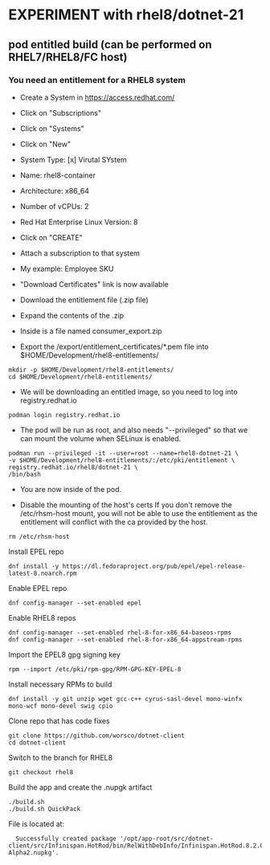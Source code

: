 # EXPERIMENT with rhel8/dotnet-21

## pod entitled build (can be performed on RHEL7/RHEL8/FC host)

### You need an entitlement for a RHEL8 system

* Create a System in https://access.redhat.com/
* Click on "Subscriptions"
* Click on "Systems"
* Click on "New"
* System Type: [x] Virutal SYstem
* Name: rhel8-container
* Architecture: x86_64
* Number of vCPUs: 2
* Red Hat Enterprise Linux Version: 8
* Click on "CREATE"

* Attach a subscription to that system
* My example: Employee SKU
* "Download Certificates" link is now available

* Download the entitlement file (.zip file)

* Expand the contents of the .zip
* Inside is a file named consumer_export.zip
* Export the /export/entitlement_certificates/*.pem file into $HOME/Development/rhel8-entitlements/
```
mkdir -p $HOME/Development/rhel8-entitlements/
cd $HOME/Development/rhel8-entitlements/
```

* We will be downloading an entitled image, so you need to log into registry.redhat.io

```
podman login registry.redhat.io
```

* The pod will be run as root, and also needs "--privileged" so that we can mount the volume when SELinux is enabled.

```
podman run --privileged -it --user=root --name=rhel8-dotnet-21 \
-v $HOME/Development/rhel8-entitlements/:/etc/pki/entitlement \
registry.redhat.io/rhel8/dotnet-21 \
/bin/bash
```

* You are now inside of the pod.

* Disable the mounting of the host's certs
If you don't remove the /etc/rhsm-host mount, you will not be able to use the entitlement as the entitlement will conflict with the ca provided by the host.
  
```
rm /etc/rhsm-host
```

Install EPEL repo

```
dnf install -y https://dl.fedoraproject.org/pub/epel/epel-release-latest-8.noarch.rpm
```

Enable EPEL repo

```
dnf config-manager --set-enabled epel
```

Enable RHEL8 repos

```
dnf config-manager --set-enabled rhel-8-for-x86_64-baseos-rpms
dnf config-manager --set-enabled rhel-8-for-x86_64-appstream-rpms
```

Import the EPEL8 gpg signing key

```
rpm --import /etc/pki/rpm-gpg/RPM-GPG-KEY-EPEL-8
```

Install necessary RPMs to build

```
dnf install -y git unzip wget gcc-c++ cyrus-sasl-devel mono-winfx mono-wcf mono-devel swig cpio
```

Clone repo that has code fixes

```
git clone https://github.com/worsco/dotnet-client
cd dotnet-client
```

Switch to the branch for RHEL8

```
git checkout rhel8
```

Build the app and create the .nupgk artifact

```
./build.sh
./build.sh QuickPack
```

File is located at:

```
  Successfully created package '/opt/app-root/src/dotnet-client/src/Infinispan.HotRod/bin/RelWithDebInfo/Infinispan.HotRod.8.2.0-Alpha2.nupkg'.
```

